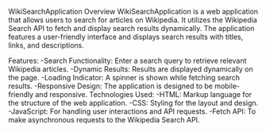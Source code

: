 WikiSearchApplication
Overview
WikiSearchApplication is a web application that allows users to search for articles on Wikipedia. It utilizes the Wikipedia Search API to fetch and display search results dynamically. The application features a user-friendly interface and displays search results with titles, links, and descriptions.

Features:
-Search Functionality: Enter a search query to retrieve relevant Wikipedia articles.
-Dynamic Results: Results are displayed dynamically on the page.
-Loading Indicator: A spinner is shown while fetching search results.
-Responsive Design: The application is designed to be mobile-friendly and responsive.
Technologies Used:
-HTML: Markup language for the structure of the web application.
-CSS: Styling for the layout and design.
-JavaScript: For handling user interactions and API requests.
-Fetch API: To make asynchronous requests to the Wikipedia Search API.
